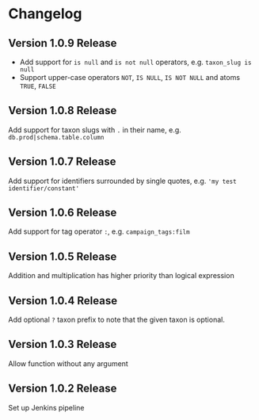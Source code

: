 # Changelog

## Version 1.0.9 Release

* Add support for `is null` and `is not null` operators, e.g. `taxon_slug is null`
* Support upper-case operators `NOT`, `IS NULL`, `IS NOT NULL` and atoms `TRUE`, `FALSE`

## Version 1.0.8 Release

Add support for taxon slugs with `.` in their name, e.g. `db.prod|schema.table.column`

## Version 1.0.7 Release

Add support for identifiers surrounded by single quotes, e.g. `'my test identifier/constant'`

## Version 1.0.6 Release

Add support for tag operator `:`, e.g. `campaign_tags:film`

## Version 1.0.5 Release

Addition and multiplication has higher priority than logical expression

## Version 1.0.4 Release

Add optional `?` taxon prefix to note that the given taxon is optional.

## Version 1.0.3 Release

Allow function without any argument

## Version 1.0.2 Release

Set up Jenkins pipeline
